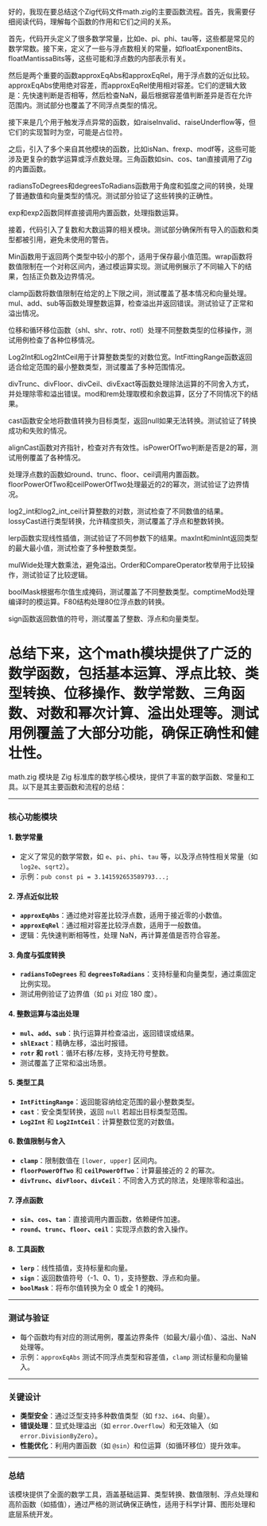 好的，我现在要总结这个Zig代码文件math.zig的主要函数流程。首先，我需要仔细阅读代码，理解每个函数的作用和它们之间的关系。

首先，代码开头定义了很多数学常量，比如e、pi、phi、tau等，这些都是常见的数学常数。接下来，定义了一些与浮点数相关的常量，如floatExponentBits、floatMantissaBits等，这些可能和浮点数的内部表示有关。

然后是两个重要的函数approxEqAbs和approxEqRel，用于浮点数的近似比较。approxEqAbs使用绝对容差，而approxEqRel使用相对容差。它们的逻辑大致是：先快速判断是否相等，然后检查NaN，最后根据容差值判断差异是否在允许范围内。测试部分也覆盖了不同浮点类型的情况。

接下来是几个用于触发浮点异常的函数，如raiseInvalid、raiseUnderflow等，但它们的实现暂时为空，可能是占位符。

之后，引入了多个来自其他模块的函数，比如isNan、frexp、modf等，这些可能涉及更复杂的数学运算或浮点数处理。三角函数如sin、cos、tan直接调用了Zig的内置函数。

radiansToDegrees和degreesToRadians函数用于角度和弧度之间的转换，处理了普通数值和向量类型的情况。测试部分验证了这些转换的正确性。

exp和exp2函数同样直接调用内置函数，处理指数运算。

接着，代码引入了复数和大数运算的相关模块。测试部分确保所有导入的函数和类型都被引用，避免未使用的警告。

Min函数用于返回两个类型中较小的那个，适用于保存最小值范围。wrap函数将数值限制在一个对称区间内，通过模运算实现。测试用例展示了不同输入下的结果，包括正负数及边界情况。

clamp函数将数值限制在给定的上下限之间，测试覆盖了基本情况和向量处理。mul、add、sub等函数处理整数运算，检查溢出并返回错误。测试验证了正常和溢出情况。

位移和循环移位函数（shl、shr、rotr、rotl）处理不同整数类型的位移操作，测试用例检查了各种位移情况。

Log2Int和Log2IntCeil用于计算整数类型的对数位宽。IntFittingRange函数返回适合给定范围的最小整数类型，测试覆盖了多种范围情况。

divTrunc、divFloor、divCeil、divExact等函数处理除法运算的不同舍入方式，并处理除零和溢出错误。mod和rem处理取模和余数运算，区分了不同情况下的结果。

cast函数安全地将数值转换为目标类型，返回null如果无法转换。测试验证了转换成功和失败的情况。

alignCast函数对齐指针，检查对齐有效性。isPowerOfTwo判断是否是2的幂，测试用例覆盖了各种情况。

处理浮点数的函数如round、trunc、floor、ceil调用内置函数。floorPowerOfTwo和ceilPowerOfTwo处理最近的2的幂次，测试验证了边界情况。

log2_int和log2_int_ceil计算整数的对数，测试检查了不同数值的结果。lossyCast进行类型转换，允许精度损失，测试覆盖了浮点和整数转换。

lerp函数实现线性插值，测试验证了不同参数下的结果。maxInt和minInt返回类型的最大最小值，测试检查了多种整数类型。

mulWide处理大数乘法，避免溢出。Order和CompareOperator枚举用于比较操作，测试验证了比较逻辑。

boolMask根据布尔值生成掩码，测试覆盖了不同整数类型。comptimeMod处理编译时的模运算。F80结构处理80位浮点数的转换。

sign函数返回数值的符号，测试覆盖了整数、浮点和向量类型。

总结下来，这个math模块提供了广泛的数学函数，包括基本运算、浮点比较、类型转换、位移操作、数学常数、三角函数、对数和幂次计算、溢出处理等。测试用例覆盖了大部分功能，确保正确性和健壮性。
================================================
math.zig 模块是 Zig 标准库的数学核心模块，提供了丰富的数学函数、常量和工具。以下是其主要函数和流程的总结：

---

### **核心功能模块**

#### **1. 数学常量**
- 定义了常见的数学常数，如 `e`、`pi`、`phi`、`tau` 等，以及浮点特性相关常量（如 `log2e`、`sqrt2`）。
- 示例：`pub const pi = 3.141592653589793...;`

#### **2. 浮点近似比较**
- **`approxEqAbs`**：通过绝对容差比较浮点数，适用于接近零的小数值。
- **`approxEqRel`**：通过相对容差比较浮点数，适用于一般数值。
- 逻辑：先快速判断相等性，处理 NaN，再计算差值是否符合容差。

#### **3. 角度与弧度转换**
- **`radiansToDegrees`** 和 **`degreesToRadians`**：支持标量和向量类型，通过乘固定比例实现。
- 测试用例验证了边界值（如 `pi` 对应 180 度）。

#### **4. 整数运算与溢出处理**
- **`mul`、`add`、`sub`**：执行运算并检查溢出，返回错误或结果。
- **`shlExact`**：精确左移，溢出时报错。
- **`rotr` 和 `rotl`**：循环右移/左移，支持无符号整数。
- 测试覆盖了正常和溢出场景。

#### **5. 类型工具**
- **`IntFittingRange`**：返回能容纳给定范围的最小整数类型。
- **`cast`**：安全类型转换，返回 `null` 若超出目标类型范围。
- **`Log2Int`** 和 **`Log2IntCeil`**：计算整数位宽的对数值。

#### **6. 数值限制与舍入**
- **`clamp`**：限制数值在 `[lower, upper]` 区间内。
- **`floorPowerOfTwo`** 和 **`ceilPowerOfTwo`**：计算最接近的 2 的幂次。
- **`divTrunc`、`divFloor`、`divCeil`**：不同舍入方式的除法，处理除零和溢出。

#### **7. 浮点函数**
- **`sin`、`cos`、`tan`**：直接调用内置函数，依赖硬件加速。
- **`round`、`trunc`、`floor`、`ceil`**：实现浮点数的舍入操作。

#### **8. 工具函数**
- **`lerp`**：线性插值，支持标量和向量。
- **`sign`**：返回数值符号（-1、0、1），支持整数、浮点和向量。
- **`boolMask`**：将布尔值转换为全 0 或全 1 的掩码。

---

### **测试与验证**
- 每个函数均有对应的测试用例，覆盖边界条件（如最大/最小值）、溢出、NaN 处理等。
- 示例：`approxEqAbs` 测试不同浮点类型和容差值，`clamp` 测试标量和向量输入。

---

### **关键设计**
- **类型安全**：通过泛型支持多种数值类型（如 `f32`、`i64`、向量）。
- **错误处理**：显式处理溢出（如 `error.Overflow`）和无效输入（如 `error.DivisionByZero`）。
- **性能优化**：利用内置函数（如 `@sin`）和位运算（如循环移位）提升效率。

---

### **总结**
该模块提供了全面的数学工具，涵盖基础运算、类型转换、数值限制、浮点处理和高阶函数（如插值），通过严格的测试确保正确性，适用于科学计算、图形处理和底层系统开发。